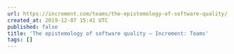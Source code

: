 ```yaml
---
url: https://increment.com/teams/the-epistemology-of-software-quality/
created_at: 2019-12-07 15:41 UTC
published: false
title: 'The epistemology of software quality – Increment: Teams'
tags: []
---
```



